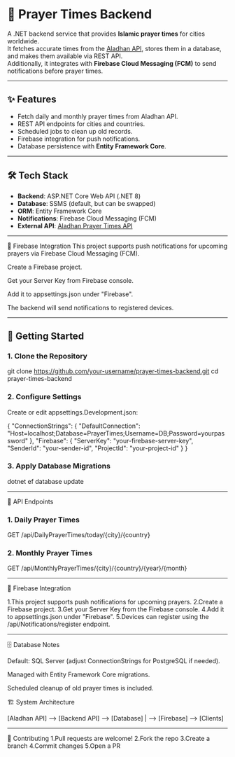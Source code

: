 # 🕌 Prayer Times Backend

A .NET backend service that provides **Islamic prayer times** for cities worldwide.  
It fetches accurate times from the [Aladhan API](https://aladhan.com/prayer-times-api), stores them in a database, and makes them available via REST API.  
Additionally, it integrates with **Firebase Cloud Messaging (FCM)** to send notifications before prayer times.

---

## ✨ Features
- Fetch daily and monthly prayer times from Aladhan API.
- REST API endpoints for cities and countries.
- Scheduled jobs to clean up old records.
- Firebase integration for push notifications.
- Database persistence with **Entity Framework Core**.
---

## 🛠 Tech Stack
- **Backend**: ASP.NET Core Web API (.NET 8)
- **Database**: SSMS (default, but can be swapped)
- **ORM**: Entity Framework Core
- **Notifications**: Firebase Cloud Messaging (FCM)
- **External API**: [Aladhan Prayer Times API](https://aladhan.com/prayer-times-api)

---


🔔 Firebase Integration
This project supports push notifications for upcoming prayers via Firebase Cloud Messaging (FCM).

Create a Firebase project.

Get your Server Key from Firebase console.

Add it to appsettings.json under "Firebase".

The backend will send notifications to registered devices.

---

## 🚀 Getting Started

### 1. Clone the Repository

git clone https://github.com/your-username/prayer-times-backend.git
cd prayer-times-backend 


### 2. Configure Settings
Create or edit appsettings.Development.json:

{
  "ConnectionStrings": {
    "DefaultConnection": "Host=localhost;Database=PrayerTimes;Username=DB;Password=yourpassword"
  },
  "Firebase": {
    "ServerKey": "your-firebase-server-key",
    "SenderId": "your-sender-id",
    "ProjectId": "your-project-id"
  }
}

### 3. Apply Database Migrations
dotnet ef database update

---
📡 API Endpoints
### 1. Daily Prayer Times
GET /api/DailyPrayerTimes/today/{city}/{country}

### 2. Monthly Prayer Times
GET /api/MonthlyPrayerTimes/{city}/{country}/{year}/{month}

---

🔔 Firebase Integration

1.This project supports push notifications for upcoming prayers.
2.Create a Firebase project.
3.Get your Server Key from the Firebase console.
4.Add it to appsettings.json under "Firebase".
5.Devices can register using the /api/Notifications/register endpoint.

---
🗄 Database Notes

Default: SQL Server (adjust ConnectionStrings for PostgreSQL if needed).

Managed with Entity Framework Core migrations.

Scheduled cleanup of old prayer times is included.

🏗 System Architecture

[Aladhan API] --> [Backend API] --> [Database]
                                 |
                                 --> [Firebase] --> [Clients]

---

🤝 Contributing
1.Pull requests are welcome!
2.Fork the repo
3.Create a branch
4.Commit changes
5.Open a PR
